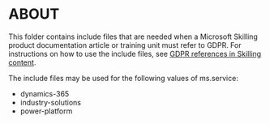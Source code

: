 # ABOUT

This folder contains include files that are needed when a Microsoft Skilling product documentation article or training unit must refer to GDPR. For instructions on how to use the include files, see [GDPR references in Skilling content](/help/contribute/contribute-add-gdpr-references?branch=main).

The include files may be used for the following values of ms.service:

- dynamics-365
- industry-solutions
- power-platform
